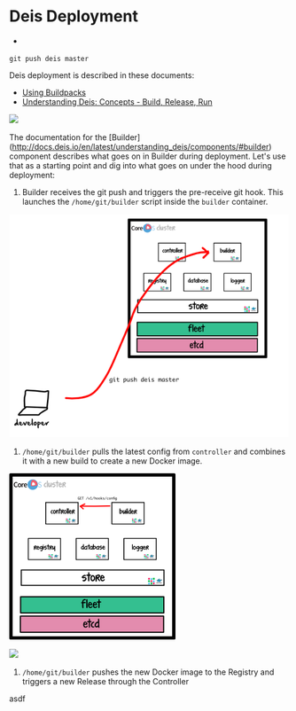 # Deis Deployment
-
`git push deis master`

Deis deployment is described in these documents:

- [Using Buildpacks](http://docs.deis.io/en/latest/using_deis/using-buildpacks/)
- [Understanding Deis: Concepts - Build, Release, Run](http://docs.deis.io/en/latest/understanding_deis/concepts/#build-release-run)

![](http://docs.deis.io/en/latest/_images/DeisGitPushWorkflow.png)

The documentation for the [Builder] (http://docs.deis.io/en/latest/understanding_deis/components/#builder) component describes what goes on in Builder during deployment. Let's use that as a starting point and dig into what goes on under the hood during deployment:

1. Builder receives the git push and triggers the pre-receive git hook. This launches the `/home/git/builder` script inside the `builder` container.

  ![](https://raw.githubusercontent.com/radamanthus/deis-under-the-hood/master/assets/deployment-step-1.png)

1. `/home/git/builder` pulls the latest config from `controller` and combines it with a new build to create a new Docker image.

  ![](https://raw.githubusercontent.com/radamanthus/deis-under-the-hood/master/assets/deployment-step-2.png)
  
  ![](https://raw.githubusercontent.com/radamanthus/deis-under-the-hood/master/assets/deployment-step-2-b.png)
    
1. `/home/git/builder` pushes the new Docker image to the Registry and triggers a new Release through the Controller

  asdf